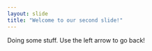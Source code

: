 ```yaml
---
layout: slide
title: "Welcome to our second slide!"
---
```

Doing some stuff.
Use the left arrow to go back!
